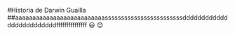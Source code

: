 #Historia de Darwin Guailla
##aaaaaaaaaaaaaaaaaaaaaaaaaassssssssssssssssssssssssdddddddddddddddddddddddddfffffffffffffff :smiley: :blush:
